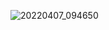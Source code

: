 ![20220407_094650](https://user-images.githubusercontent.com/100521999/162137540-dec082ea-8d93-4bf9-9af6-29b02584bb0d.jpg)
